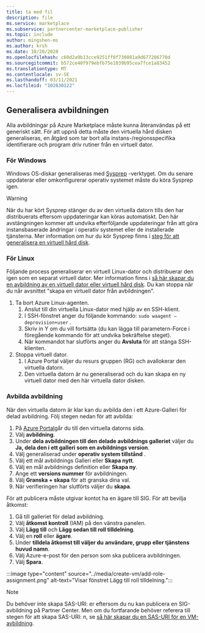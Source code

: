 ```yaml
---
title: ta med fil
description: file
ms.service: marketplace
ms.subservice: partnercenter-marketplace-publisher
ms.topic: include
author: mingshen-ms
ms.author: krsh
ms.date: 10/20/2020
ms.openlocfilehash: c60d2a9b13cce9251ff0f730081a9d677206770d
ms.sourcegitcommit: b572ce40f979ebfb75e1039b95cea7fce1a83452
ms.translationtype: MT
ms.contentlocale: sv-SE
ms.lasthandoff: 03/11/2021
ms.locfileid: "102630122"
---
```

## <a name="generalize-the-image"></a>Generalisera avbildningen

Alla avbildningar på Azure Marketplace måste kunna återanvändas på ett generiskt sätt. För att uppnå detta måste den virtuella hård disken generaliseras, en åtgärd som tar bort alla instans-/regionsspecifika identifierare och program driv rutiner från en virtuell dator.

### <a name="for-windows"></a>För Windows

Windows OS-diskar generaliseras med [Sysprep](/windows-hardware/manufacture/desktop/sysprep--system-preparation--overview) -verktyget. Om du senare uppdaterar eller omkonfigurerar operativ systemet måste du köra Sysprep igen.

> [!WARNING]
> När du har kört Sysprep stänger du av den virtuella datorn tills den har distribuerats eftersom uppdateringar kan köras automatiskt. Den här avstängningen kommer att undvika efterföljande uppdateringar från att göra instansbaserade ändringar i operativ systemet eller de installerade tjänsterna. Mer information om hur du kör Sysprep finns i [steg för att generalisera en virtuell hård disk](../../virtual-machines/windows/capture-image-resource.md#generalize-the-windows-vm-using-sysprep).

### <a name="for-linux"></a>För Linux

Följande process generaliserar en virtuell Linux-dator och distribuerar den igen som en separat virtuell dator. Mer information finns i [så här skapar du en avbildning av en virtuell dator eller virtuell hård disk](../../virtual-machines/linux/capture-image.md). Du kan stoppa när du når avsnittet "skapa en virtuell dator från avbildningen".

1. Ta bort Azure Linux-agenten.
    1. Anslut till din virtuella Linux-dator med hjälp av en SSH-klient.
    2. I SSH-fönstret anger du följande kommando: `sudo waagent –deprovision+user` .
    3. Skriv in Y om du vill fortsätta (du kan lägga till parametern-Force i föregående kommando för att undvika bekräftelse steget).
    4. När kommandot har slutförts anger du **Avsluta** för att stänga SSH-klienten.
2. Stoppa virtuell dator.
    1. I Azure Portal väljer du resurs gruppen (RG) och avallokerar den virtuella datorn.
    2. Den virtuella datorn är nu generaliserad och du kan skapa en ny virtuell dator med den här virtuella dator disken.

### <a name="capture-image"></a>Avbilda avbildning

När den virtuella datorn är klar kan du avbilda den i ett Azure-Galleri för delad avbildning. Följ stegen nedan för att avbilda:

1. På [Azure Portal](https://ms.portal.azure.com/)går du till den virtuella datorns sida.
2. Välj **avbildning**.
3. Under **dela avbildningen till den delade avbildnings galleriet** väljer du **Ja, dela den i ett galleri som en avbildnings version**.
4. Välj generaliserad under **operativ system tillstånd** .
5. Välj ett mål avbildnings Galleri eller **Skapa nytt**.
6. Välj en mål avbildnings definition eller **Skapa ny**.
7. Ange ett **versions nummer** för avbildningen.
8. Välj **Granska + skapa** för att granska dina val.
9. När verifieringen har slutförts väljer du **skapa**.

För att publicera måste utgivar kontot ha en ägare till SIG. För att bevilja åtkomst:

1. Gå till galleriet för delad avbildning.
2. Välj **åtkomst kontroll** (IAM) på den vänstra panelen.
3. Välj **Lägg till** och **Lägg sedan till roll tilldelning**.
4. Välj en **roll** eller **ägare**.
5. Under **tilldela åtkomst till väljer du** **användare, grupp eller tjänstens huvud namn**.
6. Välj Azure-e-post för den person som ska publicera avbildningen.
7. Välj **Spara**.

:::image type="content" source="../media/create-vm/add-role-assignment.png" alt-text="Visar fönstret Lägg till roll tilldelning.":::

> [!NOTE]
> Du behöver inte skapa SAS-URI: er eftersom du nu kan publicera en SIG-avbildning på Partner Center. Men om du fortfarande behöver referera till stegen för att skapa SAS-URI: n, se [så här skapar du en SAS-URI för en VM-avbildning](../azure-vm-get-sas-uri.md).
